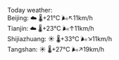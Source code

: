 Today weather:  
Beijing: ☁️   🌡️+21°C 🌬️↖11km/h  
Tianjin: ☁️   🌡️+23°C 🌬️↑11km/h  
Shijiazhuang: ☀️   🌡️+33°C 🌬️↘11km/h  
Tangshan: ☀️   🌡️+27°C 🌬️↗19km/h  
